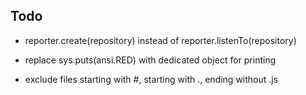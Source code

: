 Todo
----
* reporter.create(repository) instead of reporter.listenTo(repository)

* replace sys.puts(ansi.RED) with dedicated object for printing

* exclude files starting with #, starting with ., ending without .js

